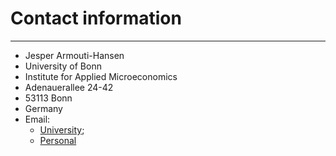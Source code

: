 # Contact information
---
* Jesper Armouti-Hansen
* University of Bonn
* Institute for Applied Microeconomics
* Adenauerallee 24-42
* 53113 Bonn
* Germany
* Email:
    * [University](mailto:armoutihansen@uni-bonn.de);
    * [Personal](jesper@armoutihansen.xyz)